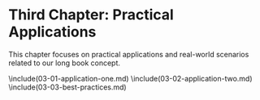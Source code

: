 # Third Chapter: Practical Applications

This chapter focuses on practical applications and real-world scenarios related to our long book concept.

\\include(03-01-application-one.md)
\\include(03-02-application-two.md)
\\include(03-03-best-practices.md)

